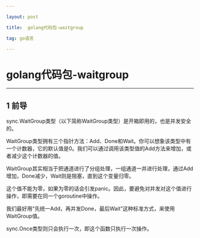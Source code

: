 ```yaml
---

layout: post

title:  golang代码包-waitgroup

tag: go语言

---
```


# golang代码包-waitgroup

---

## 1 前导

sync.WaitGroup类型（以下简称WaitGroup类型）是开箱即用的，也是并发安全的。

WaitGroup类型拥有三个指针方法：Add、Done和Wait。你可以想象该类型中有一个计数器，它的默认值是0。我们可以通过调用该类型值的Add方法来增加，或者减少这个计数器的值。

WaitGroup其实相当于把通道进行了分组处理，一组通道一并进行处理，通过Add增加，Done减少，Wait则是阻塞，直到这个变量归零。

这个值不能为零，如果为零的话会引发panic。因此，要避免对并发对这个值进行操作，即需要在同一个goroutine中操作。

我们最好用“先统一Add，再并发Done，最后Wait”这种标准方式，来使用WaitGroup值。

sync.Once类型则只会执行一次，即这个函数只执行一次操作。
